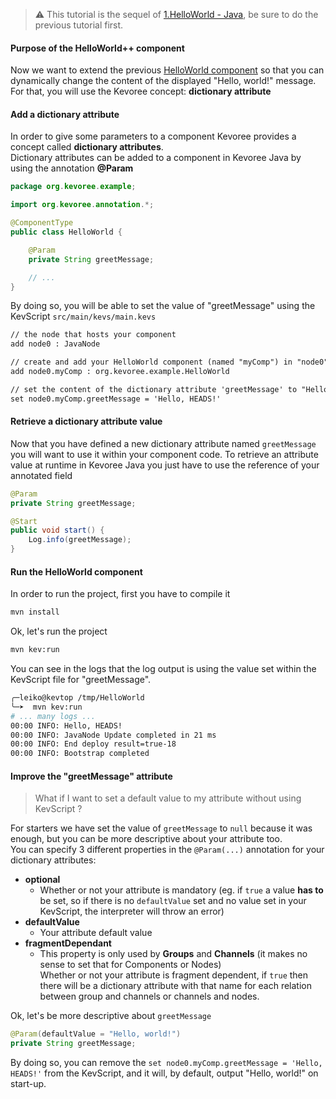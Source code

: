 > :warning: This tutorial is the sequel of [1.HelloWorld - Java](https://github.com/HEADS-project/training/tree/master/2.Kevoree_Basics/1.HelloWorld/java), be sure to do the previous tutorial first.

#### Purpose of the HelloWorld++ component
Now we want to extend the previous [HelloWorld component](https://github.com/HEADS-project/training/tree/master/2.Kevoree_Basics/1.HelloWorld/js)
so that you can dynamically change the content of the displayed "Hello, world!" message.  
For that, you will use the Kevoree concept: **dictionary attribute**

#### Add a dictionary attribute
In order to give some parameters to a component Kevoree provides a concept called
**dictionary attributes**.  
Dictionary attributes can be added to a component in Kevoree Java by using the annotation **@Param**

```java
package org.kevoree.example;

import org.kevoree.annotation.*;

@ComponentType
public class HelloWorld {

    @Param
    private String greetMessage;

    // ...
}

```
By doing so, you will be able to set the value of "greetMessage" using the KevScript `src/main/kevs/main.kevs`

```txt
// the node that hosts your component
add node0 : JavaNode

// create and add your HelloWorld component (named "myComp") in "node0"
add node0.myComp : org.kevoree.example.HelloWorld

// set the content of the dictionary attribute 'greetMessage' to "Hello, HEADS!"
set node0.myComp.greetMessage = 'Hello, HEADS!'
```

#### Retrieve a dictionary attribute value
Now that you have defined a new dictionary attribute named `greetMessage` you will want to use it within your component code.
To retrieve an attribute value at runtime in Kevoree Java you just have to use the reference of your annotated field

```java
@Param
private String greetMessage;

@Start
public void start() {
    Log.info(greetMessage);
}
```

#### Run the HelloWorld component
In order to run the project, first you have to compile it

```sh
mvn install
```

Ok, let's run the project

```sh
mvn kev:run

```

You can see in the logs that the log output is using the value set within the KevScript file for "greetMessage".

```sh
╭─leiko@kevtop /tmp/HelloWorld
╰─➤  mvn kev:run
# ... many logs ...
00:00 INFO: Hello, HEADS!
00:00 INFO: JavaNode Update completed in 21 ms
00:00 INFO: End deploy result=true-18
00:00 INFO: Bootstrap completed
```

#### Improve the "greetMessage" attribute
> What if I want to set a default value to my attribute without using KevScript ?

For starters we have set the value of `greetMessage` to `null` because it was enough, but you can be more descriptive about your attribute too.  
You can specify 3 different properties in the `@Param(...)` annotation for your dictionary attributes:  
  - **optional**
    - Whether or not your attribute is mandatory (eg. if `true` a value **has to** be set,
      so if there is no `defaultValue` set and no value set in your KevScript,
      the interpreter will throw an error)
  - **defaultValue**
    - Your attribute default value
  - **fragmentDependant**
    - This property is only used by **Groups** and **Channels** (it makes no sense to set that for Components or Nodes)  
      Whether or not your attribute is fragment dependent, if `true` then there will be a dictionary attribute with that name for each relation between group and channels or channels and nodes.  

Ok, let's be more descriptive about `greetMessage`

```java
@Param(defaultValue = "Hello, world!")
private String greetMessage;
```

By doing so, you can remove the `set node0.myComp.greetMessage = 'Hello, HEADS!'` from the KevScript, and it will, by default, output "Hello, world!" on start-up.
